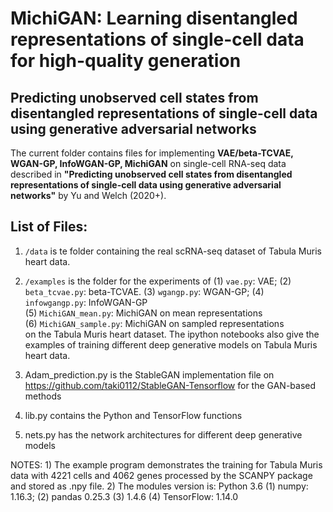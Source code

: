 # MichiGAN: Learning disentangled representations of single-cell data for high-quality generation

## Predicting unobserved cell states from disentangled representations of single-cell data using generative adversarial networks

The current folder contains files for implementing **VAE/beta-TCVAE, WGAN-GP, InfoWGAN-GP, MichiGAN** on single-cell RNA-seq data described in 
**"Predicting unobserved cell states from disentangled representations of single-cell data using generative adversarial networks"** by Yu and Welch (2020+).

## List of Files:

1) `/data` is te folder containing the real scRNA-seq dataset of Tabula Muris heart data. 
2) `/examples` is the folder for the experiments of 
  (1) `vae.py`: VAE; 
  (2) `beta_tcvae.py`: beta-TCVAE. 
  (3) `wgangp.py`: WGAN-GP;
  (4) `infowgangp.py`: InfoWGAN-GP\
  (5) `MichiGAN_mean.py`: MichiGAN on mean representations\
  (6) `MichiGAN_sample.py`: MichiGAN on sampled representations\
  on the Tabula Muris heart dataset. The ipython notebooks also give the examples of training different deep generative models on Tabula Muris heart data. 

3) Adam_prediction.py is the StableGAN implementation file on https://github.com/taki0112/StableGAN-Tensorflow for the GAN-based methods
4) lib.py contains the Python and TensorFlow functions
3) nets.py has the network architectures for different deep generative models 

NOTES:  1) The example program demonstrates the training for Tabula Muris data with 4221 cells and 4062 genes processed by the SCANPY package and stored as .npy file. 
	   2) The modules version is: Python 3.6
		 (1) numpy: 1.16.3; (2) pandas 0.25.3 (3) 1.4.6
		 (4) TensorFlow: 1.14.0 
